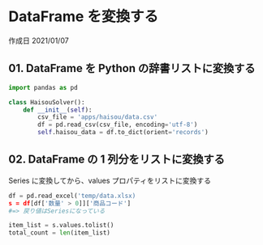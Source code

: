 # DataFrame を変換する

作成日 2021/01/07

## 01. DataFrame を Python の辞書リストに変換する

```python
import pandas as pd

class HaisouSolver():
    def __init__(self):
        csv_file = 'apps/haisou/data.csv'
        df = pd.read_csv(csv_file, encoding='utf-8')
        self.haisou_data = df.to_dict(orient='records')
```

## 02. DataFrame の 1 列分をリストに変換する

Series に変換してから、values プロパティをリストに変換する

```python
df = pd.read_excel('temp/data.xlsx)
s = df[df['数量' > 0]]['商品コード']
#=> 戻り値はSeriesになっている

item_list = s.values.tolist()
total_count = len(item_list)
```
